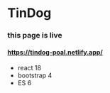 # TinDog
### this page is live 
#### https://tindog-poal.netlify.app/

- react 18
- bootstrap 4
- ES 6